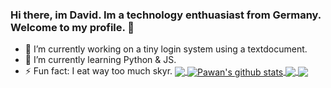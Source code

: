 ### Hi there, im David. Im a technology enthuasiast from Germany. Welcome to my profile. 👋
- 🔭 I’m currently working on a tiny login system using a textdocument.
- 🌱 I’m currently learning Python & JS.
- ⚡ Fun fact: I eat way too much skyr.
<a href="https://github.com/iampawan">  <img align="center" src="https://github-readme-stats.vercel.app/api/top-langs/?username=iampawan&theme=light&hide_langs_below=1" /></a><a href="https://github.com/iampawan"> <img align="center" src="https://github-readme-stats.vercel.app/api?username=iampawan&show_icons=true&theme=light&line_height=27" alt="Pawan's github stats"/></a><a href="https://github.com/iampawan/FlutterExampleApps">  <img align="center" src="https://github-readme-stats.vercel.app/api/pin/?username=iampawan&repo=FlutterExampleApps&theme=light" /></a><a href="https://github.com/iampawan/VelocityX"> <img align="center" src="https://github-readme-stats.vercel.app/api/pin/?username=iampawan&repo=VelocityX&theme=light" /></a>

